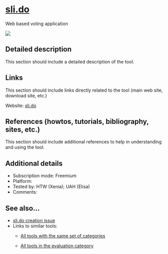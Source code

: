 # [sli.do](https://www.sli.do/)

Web based voting application

![](images/sli.do.png)


## Detailed description

This section should include a detailed description of the tool.


## Links

This section should include links directly related to the tool (main web
site, download site, etc.)

Website: [sli.do](https://www.sli.do/)


## References (howtos, tutorials, bibliography, sites, etc.)

This section should include additional references to help in
understanding and using the tool.


## Additional details

- Subscription mode: Freemium
- Platform: 
- Tested by: HTW (Xenia); UAH (Elisa)
- Comments: 


## See also...

- [sli.do creation issue](https://github.com/e-CLOSE/Toolbox/issues/46)
- Links to similar tools:
  - [All tools with the same set of categories](https://github.com/e-CLOSE/Toolbox/issues?q=label%3ATOOL+label%3Aevaluation)

  - [All tools in the evaluation category](https://github.com/e-CLOSE/Toolbox/issues?q=label%3ATOOL+label%3Aevaluation)
